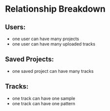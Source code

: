 # Relationship Breakdown

## Users:
- one user can have many projects
- one user can have many uploaded tracks


## Saved Projects:
- one saved project can have many tracks

## Tracks:
- one track can have one sample
- one track can have one pattern
